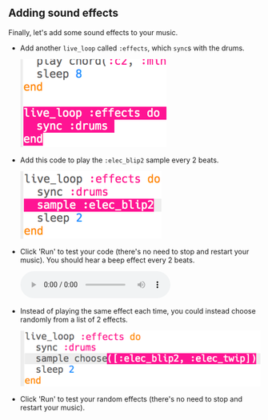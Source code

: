 ## Adding sound effects

Finally, let's add some sound effects to your music.

+ Add another `live_loop` called `:effects`, which `sync`s with the drums.
    
    ![captură de ecran](images/dj-effects-loop.png)

+ Add this code to play the `:elec_blip2` sample every 2 beats.
    
    ![captură de ecran](images/dj-effects-sample.png)

+ Click 'Run' to test your code (there's no need to stop and restart your music). You should hear a beep effect every 2 beats.
    
    <div id="audio-preview" class="pdf-hidden">
      <audio controls preload> <source src="resources/noises.mp3" type="audio/mpeg"> Your browser does not support the <code>audio</code> element. </audio>
    </div>
+ Instead of playing the same effect each time, you could instead choose randomly from a list of 2 effects.
    
    ![captură de ecran](images/dj-effects-sample-choose.png)

+ Click 'Run' to test your random effects (there's no need to stop and restart your music).
